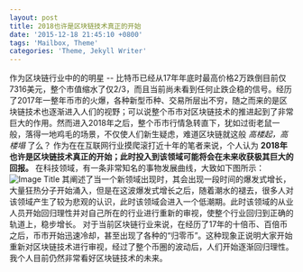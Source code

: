 ```yaml
---
layout: post
title: 2018也许是区块链技术真正的开始
date: '2015-12-18 21:45:10 +0800'
tags: 'Mailbox, Theme'
categories: 'Theme, Jekyll Writer'
---
```

作为区块链行业中的的明星 -- 比特币已经从17年年底时最高价格2万跌倒目前仅7316美元，整个市值缩水了仅2/3，而且当前尚未看到任何止跌企稳的信号。经历了2017年一整年币市的火爆，各种新型币种、交易所层出不穷，随之而来的是区块链技术也逐渐进入人们的视野；可以说整个币市对区块链技术的推进起到了非常巨大的作用。然而进入2018年之后，整个币市行情急转直下，犹如过街老鼠一般，落得一地鸡毛的场景，不仅使人们新生疑虑，难道区块链就这般 *高楼起，高楼塌* 了么？
作为在在互联网行业摸爬滚打近十年的笔者来说，个人认为 __2018年也许是区块链技术真正的开始；此时投入到该领域可能将会在未来收获极其巨大的回报。__
在科技领域，有一条非常知名的事物发展曲线，大致如下图所示：
![Image Title](https://i.loli.net/2018/07/21/5b5357b052d37.jpg)
其阐述了当一个新领域出现时，其会出现一段时间的爆发式增长，大量狂热分子开始涌入，但是在这波爆发式增长之后，随着潮水的褪去，很多人对该领域产生了较为悲观的认识，此时该领域会进入一个低潮期。此时该领域的从业人员开始回归理性并对自己所在的行业进行重新的审视，使整个行业回归到正确的轨道上，稳步增长。
对于当前区块链行业来说，在经历了17年的十倍币、百倍币之后，币市开始迅速冷却，甚至出现了各种的“归零币”。这种现象正说明大家开始重新对区块链技术进行审视，经过了整个币圈的波动后，人们开始逐渐回归理性。
我个人目前仍然非常看好区块链技术的未来。